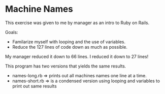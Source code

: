 Machine Names
======

This exercise was given to me by manager as an intro to Ruby on Rails.  

Goals:
   * Familarize myself with looping and the use of variables.
   * Reduce the 127 lines of code down as much as possible.  

My manager reduced it down to 66 lines.  I reduced it down to 27 lines!

This program has two versions that yields the same results. 

   * names-long.rb => prints out all machines names one line at a time.
   * names-short.rb => is a condensed version using looping and variables to print out same results
